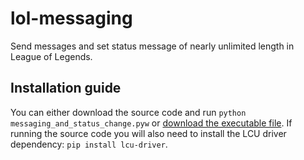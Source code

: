 # lol-messaging

Send messages and set status message of nearly unlimited length in League of Legends.

## Installation guide

You can either download the source code and run ```python messaging_and_status_change.pyw``` or [download the executable file](https://github.com/auxermen/lol-messaging/releases/download/v1.0.0/lol-messaging.zip). If running the source code you will also need to install the LCU driver dependency: ```pip install lcu-driver```.
